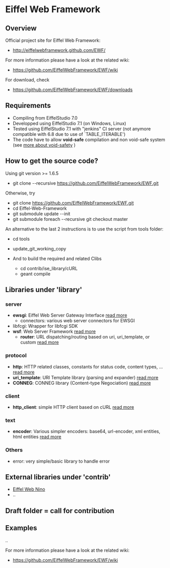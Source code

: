 # Eiffel Web Framework


## Overview

Official project site for Eiffel Web Framework:

* http://eiffelwebframework.github.com/EWF/

For more information please have a look at the related wiki:

* https://github.com/EiffelWebFramework/EWF/wiki

For download, check
* https://github.com/EiffelWebFramework/EWF/downloads

## Requirements
* Compiling from EiffelStudio 7.0
* Developped using EiffelStudio 7.1 (on Windows, Linux)
* Tested using EiffelStudio 7.1 with "jenkins" CI server (not anymore compatible with 6.8 due to use of `TABLE_ITERABLE')
* The code have to allow __void-safe__ compilation and non void-safe system (see [more about void-safety](http://docs.eiffel.com/book/method/void-safe-programming-eiffel) )

## How to get the source code?

Using git version >= 1.6.5
* git clone --recursive https://github.com/EiffelWebFramework/EWF.git

Otherwise, try
* git clone https://github.com/EiffelWebFramework/EWF.git
* cd Eiffel-Web-Framework
* git submodule update --init
* git submodule foreach --recursive git checkout master

An alternative to the last 2 instructions is to use the script from tools folder:
* cd tools
* update_git_working_copy

* And to build the required and related Clibs
  * cd contrib/ise_library/cURL
  * geant compile

## Libraries under 'library'

### server
* __ewsgi__: Eiffel Web Server Gateway Interface [read more](library/server/ewsgi)
  * connectors: various web server connectors for EWSGI
* libfcgi: Wrapper for libfcgi SDK 
* __wsf__: Web Server Framework [read more](library/server/wsf)
  *  __router__: URL dispatching/routing based on uri, uri_template, or custom [read more](library/server/wsf/router)

### protocol
* __http__: HTTP related classes, constants for status code, content types, ... [read more](library/protocol/http)
* __uri_template__: URI Template library (parsing and expander) [read more](library/protocol/uri_template)
* __CONNEG__: CONNEG library (Content-type Negociation) [read more](library/protocol/CONNEG)

### client
* __http_client__: simple HTTP client based on cURL [read more](library/client/http_client)

### text
* __encoder__: Various simpler encoders: base64, url-encoder, xml entities, html entities [read more](library/text/encoder)

### Others
* error: very simple/basic library to handle error

## External libraries under 'contrib'
* [Eiffel Web Nino](contrib/library/server/nino)
* ..

## Draft folder = call for contribution ##

## Examples
..


For more information please have a look at the related wiki:
* https://github.com/EiffelWebFramework/EWF/wiki
